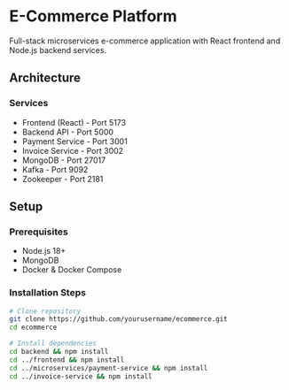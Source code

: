 # E-Commerce Platform

Full-stack microservices e-commerce application with React frontend and Node.js backend services.

## Architecture

### Services
- Frontend (React) - Port 5173
- Backend API - Port 5000 
- Payment Service - Port 3001
- Invoice Service - Port 3002
- MongoDB - Port 27017
- Kafka - Port 9092
- Zookeeper - Port 2181

## Setup

### Prerequisites
- Node.js 18+
- MongoDB
- Docker & Docker Compose 

### Installation Steps

```bash
# Clone repository
git clone https://github.com/yourusername/ecommerce.git
cd ecommerce

# Install dependencies
cd backend && npm install
cd ../frontend && npm install
cd ../microservices/payment-service && npm install 
cd ../invoice-service && npm install